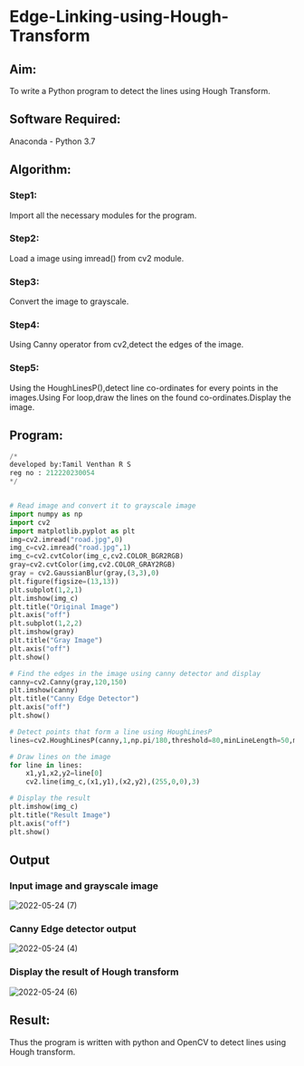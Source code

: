 # Edge-Linking-using-Hough-Transform
## Aim:
To write a Python program to detect the lines using Hough Transform.

## Software Required:
Anaconda - Python 3.7

## Algorithm:
### Step1:
Import all the necessary modules for the program.

### Step2:
Load a image using imread() from cv2 module.

### Step3:
Convert the image to grayscale.

### Step4:
Using Canny operator from cv2,detect the edges of the image.

### Step5:
Using the HoughLinesP(),detect line co-ordinates for every points in the images.Using For loop,draw the lines on the found co-ordinates.Display the image.


## Program:
```python
/*
developed by:Tamil Venthan R S
reg no : 212220230054
*/


# Read image and convert it to grayscale image
import numpy as np
import cv2
import matplotlib.pyplot as plt
img=cv2.imread("road.jpg",0)
img_c=cv2.imread("road.jpg",1)
img_c=cv2.cvtColor(img_c,cv2.COLOR_BGR2RGB)
gray=cv2.cvtColor(img,cv2.COLOR_GRAY2RGB)
gray = cv2.GaussianBlur(gray,(3,3),0)
plt.figure(figsize=(13,13))
plt.subplot(1,2,1)
plt.imshow(img_c)
plt.title("Original Image")
plt.axis("off")
plt.subplot(1,2,2)
plt.imshow(gray)
plt.title("Gray Image")
plt.axis("off")
plt.show()

# Find the edges in the image using canny detector and display
canny=cv2.Canny(gray,120,150)
plt.imshow(canny)
plt.title("Canny Edge Detector")
plt.axis("off")
plt.show()

# Detect points that form a line using HoughLinesP
lines=cv2.HoughLinesP(canny,1,np.pi/180,threshold=80,minLineLength=50,maxLineGap=250)

# Draw lines on the image
for line in lines:
    x1,y1,x2,y2=line[0]
    cv2.line(img_c,(x1,y1),(x2,y2),(255,0,0),3)

# Display the result
plt.imshow(img_c)
plt.title("Result Image")
plt.axis("off")
plt.show()


```
## Output

### Input image and grayscale image

![2022-05-24 (7)](https://user-images.githubusercontent.com/75235477/170076571-553225e9-8269-4940-8cca-41c93fc26947.png)


### Canny Edge detector output

![2022-05-24 (4)](https://user-images.githubusercontent.com/75235477/170076592-b69c78c8-0cc6-4b09-b582-4d25462cf3b1.png)


### Display the result of Hough transform

![2022-05-24 (6)](https://user-images.githubusercontent.com/75235477/170076605-667ade8d-f90f-421e-a4b4-cb577aa6420a.png)




## Result:
Thus the program is written with python and OpenCV to detect lines using Hough transform. 
